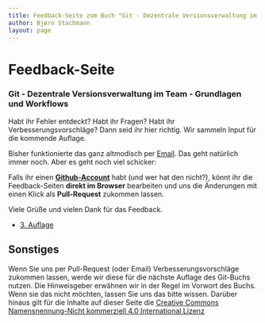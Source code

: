 ```yaml
---
title: Feedback-Seite zum Buch "Git - Dezentrale Versionsverwaltung im Team - Grundlagen und Workflows"
author: Bjørn Stachmann
layout: page
---
```


# Feedback-Seite

### Git - Dezentrale Versionsverwaltung im Team - Grundlagen und Workflows

Habt ihr Fehler entdeckt? Habt ihr Fragen? Habt ihr Verbesserungsvorschläge?
Dann seid ihr hier richtig. Wir sammeln Input für die kommende Auflage.

Bisher funktionierte das ganz altmodisch per [Email](mailto:git@etosquare.de). Das geht natürlich immer noch. Aber es geht noch viel schicker:

Falls ihr einen **[Github-Account](https://github.com/join)** habt (und wer hat den nicht?), könnt ihr die Feedback-Seiten **direkt im Browser** bearbeiten und uns die Änderungen mit einen Klick als **Pull-Request** zukommen lassen.

Viele Grüße und vielen Dank für das Feedback.

 * [3. Auflage](feedback-git-buch-auflage-3.html)

## Sonstiges

Wenn Sie uns per Pull-Request (oder Email) Verbesserungsvorschläge zukommen lassen, werde wir diese für die nächste Auflage des Git-Buchs nutzen. Die Hinweisgeber erwähnen wir in der Regel im Vorwort des Buchs. Wenn sie das nicht möchten, lassen Sie uns das bitte wissen. Darüber hinaus gilt für die Inhalte auf dieser Seite die [Creative Commons Namensnennung-Nicht kommerziell 4.0 International Lizenz](LICENSE.html)
